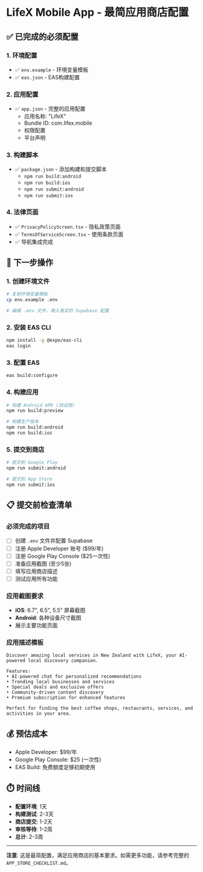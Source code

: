 # LifeX Mobile App - 最简应用商店配置

## ✅ 已完成的必须配置

### 1. 环境配置
- ✅ `env.example` - 环境变量模板
- ✅ `eas.json` - EAS构建配置

### 2. 应用配置
- ✅ `app.json` - 完整的应用配置
  - 应用名称: "LifeX"
  - Bundle ID: com.lifex.mobile
  - 权限配置
  - 平台声明

### 3. 构建脚本
- ✅ `package.json` - 添加构建和提交脚本
  - `npm run build:android`
  - `npm run build:ios`
  - `npm run submit:android`
  - `npm run submit:ios`

### 4. 法律页面
- ✅ `PrivacyPolicyScreen.tsx` - 隐私政策页面
- ✅ `TermsOfServiceScreen.tsx` - 使用条款页面
- ✅ 导航集成完成

## 🚀 下一步操作

### 1. 创建环境文件
```bash
# 复制环境变量模板
cp env.example .env

# 编辑 .env 文件，填入真实的 Supabase 配置
```

### 2. 安装 EAS CLI
```bash
npm install -g @expo/eas-cli
eas login
```

### 3. 配置 EAS
```bash
eas build:configure
```

### 4. 构建应用
```bash
# 构建 Android APK (测试用)
npm run build:preview

# 构建生产版本
npm run build:android
npm run build:ios
```

### 5. 提交到商店
```bash
# 提交到 Google Play
npm run submit:android

# 提交到 App Store
npm run submit:ios
```

## 📋 提交前检查清单

### 必须完成的项目
- [ ] 创建 `.env` 文件并配置 Supabase
- [ ] 注册 Apple Developer 账号 ($99/年)
- [ ] 注册 Google Play Console ($25一次性)
- [ ] 准备应用截图 (至少5张)
- [ ] 填写应用商店描述
- [ ] 测试应用所有功能

### 应用截图要求
- **iOS**: 6.7", 6.5", 5.5" 屏幕截图
- **Android**: 各种设备尺寸截图
- 展示主要功能页面

### 应用描述模板
```
Discover amazing local services in New Zealand with LifeX, your AI-powered local discovery companion.

Features:
• AI-powered chat for personalized recommendations
• Trending local businesses and services
• Special deals and exclusive offers
• Community-driven content discovery
• Premium subscription for enhanced features

Perfect for finding the best coffee shops, restaurants, services, and activities in your area.
```

## 💰 预估成本
- Apple Developer: $99/年
- Google Play Console: $25 (一次性)
- EAS Build: 免费额度足够初期使用

## ⏱️ 时间线
- **配置环境**: 1天
- **构建测试**: 2-3天
- **商店提交**: 1-2天
- **审核等待**: 1-2周
- **总计**: 2-3周

---

**注意**: 这是最简配置，满足应用商店的基本要求。如需更多功能，请参考完整的 `APP_STORE_CHECKLIST.md`。

